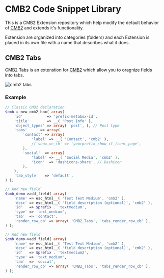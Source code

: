 CMB2 Code Snippet Library
========================

This is a CMB2 Extension repository which help modify the default behavior of [CMB2](https://github.com/WebDevStudios/CMB2/) and extends it's functionality.

Extension are organized into categories (folders) and each Extension is placed in its own file with a name that describes what it does.


## CMB2 Tabs
CMB2 Tabs is an extenstion for [CMB2](https://github.com/WebDevStudios/CMB2/) which allow you to oragnize fields into tabs.

![cmb2 tabs](https://github.com/stackadroit/cmb2-extensions/raw/master/cmb2-tabs/screenshots/metabox-horizontal.PNG)

### Example
```php
// Classic CMB2 declaration
$cmb = new_cmb2_box( array(
	'id'           => 'prefix-metabox-id',
	'title'        => __( 'Post Info' ),
	'object_types' => array( 'post', ), // Post type
	'tabs'      => array(
		'contact' => array(
			'label' => __( 'Contact', 'cmb2' ),
			//'show_on_cb' => 'yourprefix_show_if_front_page',
		),
		'social'  => array(
			'label' => __( 'Social Media', 'cmb2' ),
			'icon'  => 'dashicons-share', // Dashicon
		),
	),
	'tab_style'   => 'default',
) );

// Add new field
$cmb_demo->add_field( array(
	'name' => esc_html__( 'Test Text Medium', 'cmb2' ),
	'desc' => esc_html__( 'field description (optional)', 'cmb2' ),
	'id'   => $prefix . 'textmedium',
	'type' => 'text_medium',
	'tab'  => 'contact',
	'render_row_cb' => array( 'CMB2_Tabs', 'tabs_render_row_cb' ),
) );

// Add new field
$cmb_demo->add_field( array(
	'name' => esc_html__( 'Test Text Medium', 'cmb2' ),
	'desc' => esc_html__( 'field description (optional)', 'cmb2' ),
	'id'   => $prefix . 'textmedium2',
	'type' => 'text_medium',
	'tab'  => 'social',
	'render_row_cb' => array( 'CMB2_Tabs', 'tabs_render_row_cb' ),
) );
```